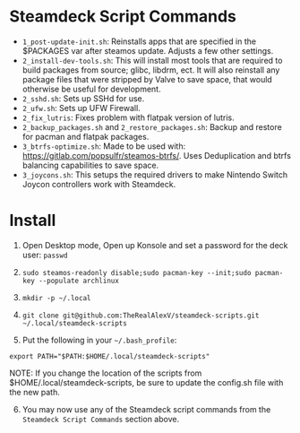 # Steamdeck Script Commands

- `1_post-update-init.sh`: Reinstalls apps that are specified in the $PACKAGES var after steamos update. Adjusts a few other settings.
- `2_install-dev-tools.sh`: This will install most tools that are required to build packages from source; glibc, libdrm, ect. It will also reinstall any package files that were stripped by Valve to save space, that would otherwise be useful for development.
- `2_sshd.sh`: Sets up SSHd for use.
- `2_ufw.sh`: Sets up UFW Firewall.
- `2_fix_lutris`: Fixes problem with flatpak version of lutris.
- `2_backup_packages.sh` and `2_restore_packages.sh`: Backup and restore for pacman and flatpak packages.
- `3_btrfs-optimize.sh`: Made to be used with: https://gitlab.com/popsulfr/steamos-btrfs/. Uses Deduplication and btrfs balancing capabilities to save space.
- `3_joycons.sh`: This setups the required drivers to make Nintendo Switch Joycon controllers work with Steamdeck.

# Install

1. Open Desktop mode, Open up Konsole and set a password for the deck user: `passwd`

2. `sudo steamos-readonly disable;sudo pacman-key --init;sudo pacman-key --populate archlinux`

3. `mkdir -p ~/.local`

4. `git clone git@github.com:TheRealAlexV/steamdeck-scripts.git ~/.local/steamdeck-scripts`

5. Put the following in your `~/.bash_profile`:
```
export PATH="$PATH:$HOME/.local/steamdeck-scripts"
```

NOTE: If you change the location of the scripts from $HOME/.local/steamdeck-scripts, be sure to update the config.sh file with the new path.

6. You may now use any of the Steamdeck script commands from the `Steamdeck Script Commands` section above.
